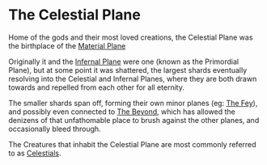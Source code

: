 # The Celestial Plane

Home of the gods and their most loved creations, the Celestial Plane was the birthplace of the [Material Plane](Material_plane.md)

Originally it and the [Infernal Plane](Infernal_Plane.md) were one (known as the Primordial Plane), but at some point it was shattered, the largest shards eventually resolving into the Celestial and Infernal Planes, where they are both drawn towards and repelled from each other for all eternity.

The smaller shards span off, forming their own minor planes (eg: [The Fey](The_Fey.md)), and possibly even connected to [The Beyond](The_Beyond.md), which has allowed the denizens of that unfathomable place to brush against the other planes, and occasionally bleed through.

The Creatures that inhabit the Celestial Plane are most commonly referred to as [Celestials](Creatures/Celestials.md).
